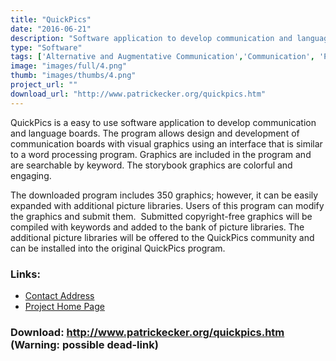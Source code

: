 ```yaml
---
title: "QuickPics"
date: "2016-06-21"
description: "Software application to develop communication and language boards."
type: "Software"
tags: ['Alternative and Augmentative Communication','Communication', 'Possible-404']
image: "images/full/4.png"
thumb: "images/thumbs/4.png"
project_url: ""
download_url: "http://www.patrickecker.org/quickpics.htm"
---
```

QuickPics is a easy to use software application to develop communication and language boards. The program allows design and development of communication boards with visual graphics using an interface that is similar to a word processing program. Graphics are included in the program and are searchable by keyword. The storybook graphics are colorful and engaging.

The downloaded program includes 350 graphics; however, it can be easily expanded with additional picture libraries. Users of this program can modify the graphics and submit them.  Submitted copyright-free graphics will be compiled with keywords and added to the bank of picture libraries. The additional picture libraries will be offered to the QuickPics community and can be installed into the original QuickPics program.

### Links:
- <a href="mailto:aac@patrickecker.com">Contact Address</a>
- <a href="http://www.patrickecker.org/">Project Home Page</a>

### Download: http://www.patrickecker.org/quickpics.htm (Warning: possible dead-link)